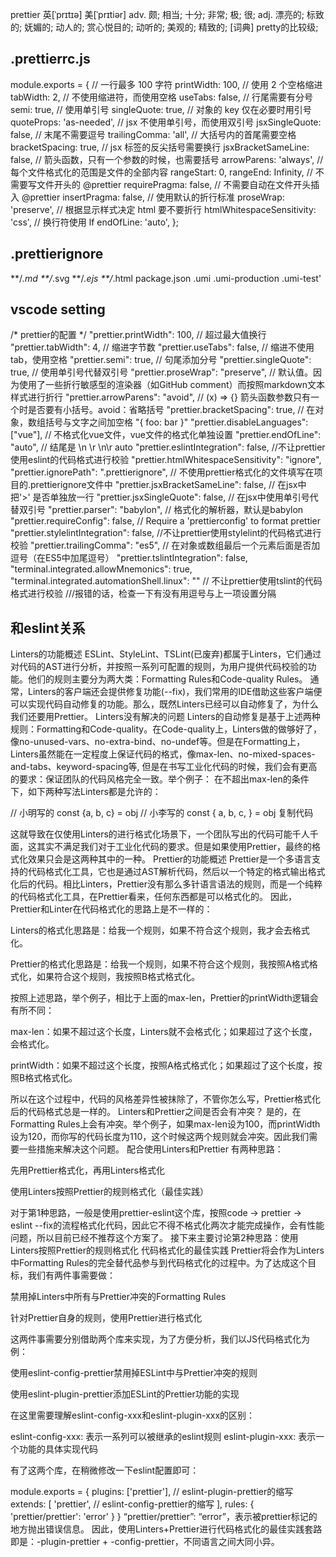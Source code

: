 
prettier	英[ˈprɪtɪə]
美[ˈprɪtiər]
adv.	颇; 相当; 十分; 非常; 极; 很;
adj.	漂亮的; 标致的; 妩媚的; 动人的; 赏心悦目的; 动听的; 美观的; 精致的;
[词典]	pretty的比较级;

## .prettierrc.js
module.exports = {
  // 一行最多 100 字符
  printWidth: 100,
  // 使用 2 个空格缩进
  tabWidth: 2,
  // 不使用缩进符，而使用空格
  useTabs: false,
  // 行尾需要有分号
  semi: true,
  // 使用单引号
  singleQuote: true,
  // 对象的 key 仅在必要时用引号
  quoteProps: 'as-needed',
  // jsx 不使用单引号，而使用双引号
  jsxSingleQuote: false,
  // 末尾不需要逗号
  trailingComma: 'all',
  // 大括号内的首尾需要空格
  bracketSpacing: true,
  // jsx 标签的反尖括号需要换行
  jsxBracketSameLine: false,
  // 箭头函数，只有一个参数的时候，也需要括号
  arrowParens: 'always',
  // 每个文件格式化的范围是文件的全部内容
  rangeStart: 0,
  rangeEnd: Infinity,
  // 不需要写文件开头的 @prettier
  requirePragma: false,
  // 不需要自动在文件开头插入 @prettier
  insertPragma: false,
  // 使用默认的折行标准
  proseWrap: 'preserve',
  // 根据显示样式决定 html 要不要折行
  htmlWhitespaceSensitivity: 'css',
  // 换行符使用 lf
  endOfLine: 'auto',
};

## .prettierignore
**/*.md
**/*.svg
**/*.ejs
**/*.html
package.json
.umi
.umi-production
.umi-test'

## vscode setting
/*  prettier的配置 */
    "prettier.printWidth": 100, // 超过最大值换行
    "prettier.tabWidth": 4, // 缩进字节数
    "prettier.useTabs": false, // 缩进不使用tab，使用空格
    "prettier.semi": true, // 句尾添加分号
    "prettier.singleQuote": true, // 使用单引号代替双引号
    "prettier.proseWrap": "preserve", // 默认值。因为使用了一些折行敏感型的渲染器（如GitHub comment）而按照markdown文本样式进行折行
    "prettier.arrowParens": "avoid", //  (x) => {} 箭头函数参数只有一个时是否要有小括号。avoid：省略括号
    "prettier.bracketSpacing": true, // 在对象，数组括号与文字之间加空格 "{ foo: bar }"
    "prettier.disableLanguages": ["vue"], // 不格式化vue文件，vue文件的格式化单独设置
    "prettier.endOfLine": "auto", // 结尾是 \n \r \n\r auto
    "prettier.eslintIntegration": false, //不让prettier使用eslint的代码格式进行校验
    "prettier.htmlWhitespaceSensitivity": "ignore",
    "prettier.ignorePath": ".prettierignore", // 不使用prettier格式化的文件填写在项目的.prettierignore文件中
    "prettier.jsxBracketSameLine": false, // 在jsx中把'>' 是否单独放一行
    "prettier.jsxSingleQuote": false, // 在jsx中使用单引号代替双引号
    "prettier.parser": "babylon", // 格式化的解析器，默认是babylon
    "prettier.requireConfig": false, // Require a 'prettierconfig' to format prettier
    "prettier.stylelintIntegration": false, //不让prettier使用stylelint的代码格式进行校验
    "prettier.trailingComma": "es5", // 在对象或数组最后一个元素后面是否加逗号（在ES5中加尾逗号）
    "prettier.tslintIntegration": false,
    "terminal.integrated.allowMnemonics": true,
    "terminal.integrated.automationShell.linux": "" // 不让prettier使用tslint的代码格式进行校验
///报错的话，检查一下有没有用逗号与上一项设置分隔

## 和eslint关系
Linters的功能概述
ESLint、StyleLint、TSLint(已废弃)都属于Linters，它们通过对代码的AST进行分析，并按照一系列可配置的规则，为用户提供代码校验的功能。他们的规则主要分为两大类：Formatting Rules和Code-quality Rules。
通常，Linters的客户端还会提供修复功能(--fix)，我们常用的IDE借助这些客户端便可以实现代码自动修复的功能。那么，既然Linters已经可以自动修复了，为什么我们还要用Prettier。
Linters没有解决的问题
Linters的自动修复是基于上述两种规则：Formatting和Code-quality。在Code-quality上，Linters做的做够好了，像no-unused-vars、no-extra-bind、no-undef等。但是在Formatting上，Linters虽然能在一定程度上保证代码的格式，像max-len、no-mixed-spaces-and-tabs、keyword-spacing等, 但是在书写工业化代码的时候，我们会有更高的要求：保证团队的代码风格完全一致。举个例子：
在不超出max-len的条件下，如下两种写法Linters都是允许的：


// 小明写的
const {a, b, c} = obj
// 小李写的
const {
	a,
  b,
  c,
} = obj
复制代码


这就导致在仅使用Linters的进行格式化场景下，一个团队写出的代码可能千人千面，这其实不满足我们对于工业化代码的要求。但是如果使用Prettier，最终的格式化效果只会是这两种其中的一种。
Prettier的功能概述
Prettier是一个多语言支持的代码格式化工具，它也是通过AST解析代码，然后以一个特定的格式输出格式化后的代码。相比Linters，Prettier没有那么多针语言语法的规则，而是一个纯粹的代码格式化工具，在Prettier看来，任何东西都是可以格式化的。
因此，Prettier和Linter在代码格式化的思路上是不一样的：


Linters的格式化思路是：给我一个规则，如果不符合这个规则，我才会去格式化。


Prettier的格式化思路是：给我一个规则，如果不符合这个规则，我按照A格式格式化，如果符合这个规则，我按照B格式格式化。


按照上述思路，举个例子，相比于上面的max-len，Prettier的printWidth逻辑会有所不同：


max-len：如果不超过这个长度，Linters就不会格式化；如果超过了这个长度，会格式化。


printWidth：如果不超过这个长度，按照A格式格式化；如果超过了这个长度，按照B格式格式化。


所以在这个过程中，代码的风格差异性被抹除了，不管你怎么写，Prettier格式化后的代码格式总是一样的。
Linters和Prettier之间是否会有冲突？
是的，在Formatting Rules上会有冲突。举个例子，如果max-len设为100，而printWidth设为120，而你写的代码长度为110，这个时候这两个规则就会冲突。因此我们需要一些措施来解决这个问题。
配合使用Linters和Prettier
有两种思路：


先用Prettier格式化，再用Linters格式化


使用Linters按照Prettier的规则格式化（最佳实践）


对于第1种思路，一般是使用prettier-eslint这个库，按照code -> prettier -> eslint --fix的流程格式化代码，因此它不得不格式化两次才能完成操作，会有性能问题，所以目前已经不推荐这个方案了。
接下来主要讨论第2种思路：使用Linters按照Prettier的规则格式化
代码格式化的最佳实践
Prettier将会作为Linters中Formatting Rules的完全替代品参与到代码格式化的过程中。为了达成这个目标，我们有两件事需要做：


禁用掉Linters中所有与Prettier冲突的Formatting Rules


针对Prettier自身的规则，使用Prettier进行格式化


这两件事需要分别借助两个库来实现，为了方便分析，我们以JS代码格式化为例：


使用eslint-config-prettier禁用掉ESLint中与Prettier冲突的规则


使用eslint-plugin-prettier添加ESLint的Prettier功能的实现




在这里需要理解eslint-config-xxx和eslint-plugin-xxx的区别：


eslint-config-xxx: 表示一系列可以被继承的eslint规则
eslint-plugin-xxx: 表示一个功能的具体实现代码



有了这两个库，在稍微修改一下eslint配置即可：



module.exports = {
  plugins: ['prettier'], // eslint-plugin-prettier的缩写
  extends: [
    'prettier', // eslint-config-prettier的缩写
  ],
  rules: {
    'prettier/prettier': 'error'
  }
}
“prettier/prettier”: “error”，表示被prettier标记的地方抛出错误信息。
因此，使用Linters+Prettier进行代码格式化的最佳实践套路即是：-plugin-prettier + -config-prettier，不同语言之间大同小异。

